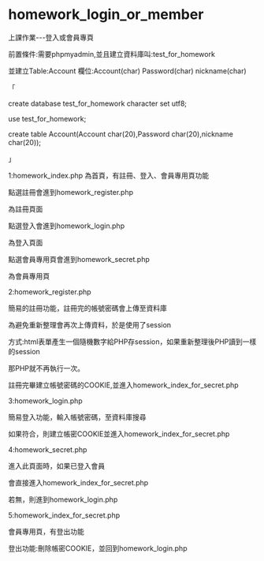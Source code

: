 # homework_login_or_member
上課作業---登入或會員專頁

前置條件:需要phpmyadmin,並且建立資料庫叫:test_for_homework

並建立Table:Account     欄位:Account(char) Password(char) nickname(char)

「

create database test_for_homework  character set  utf8;  

use  test_for_homework;

create table Account(Account char(20),Password char(20),nickname char(20));

」




1:homework_index.php
為首頁，有註冊、登入、會員專用頁功能

點選註冊會進到homework_register.php

為註冊頁面

點選登入會進到homework_login.php

為登入頁面

點選會員專用頁會進到homework_secret.php

為會員專用頁


2:homework_register.php

簡易的註冊功能，註冊完的帳號密碼會上傳至資料庫

為避免重新整理會再次上傳資料，於是使用了session

方式:html表單產生一個隨機數字給PHP存session，如果重新整理後PHP讀到一樣的session

那PHP就不再執行一次。

註冊完畢建立帳號密碼的COOKIE,並進入homework_index_for_secret.php


3:homework_login.php

簡易登入功能，輸入帳號密碼，至資料庫搜尋

如果符合，則建立帳密COOKIE並進入homework_index_for_secret.php


4:homework_secret.php

進入此頁面時，如果已登入會員

會直接進入homework_index_for_secret.php

若無，則進到homework_login.php

5:homework_index_for_secret.php

會員專用頁，有登出功能

登出功能:刪除帳密COOKIE，並回到homework_login.php

